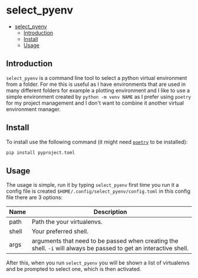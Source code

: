 # select_pyenv

- [select\_pyenv](#select_pyenv)
  - [Introduction](#introduction)
  - [Install](#install)
  - [Usage](#usage)

## Introduction

`select_pyenv` is a command line tool to select a python virtual environment from a folder.
For me this is useful as I have environments that are used in many different folders for example a
plotting environment and I like to use a simple environment created by `python -m venv NAME` as I
prefer using `poetry` for my project management and I don't want to combine it another virtual
environment manager.

## Install

To install use the following command (it might need [`poetry`](https://python-poetry.org/docs/#installation) to be installed):

```bash
pip install pyproject.toml
```

## Usage

The usage is simple, run it by typing `select_pyenv` first time you run it a config file is created 
`$HOME/.config/select_pyenv/config.toml` in this config file there are 3 options:

| Name  | Description                                                                                                       |
| ----- | ----------------------------------------------------------------------------------------------------------------- |
| path  | Path the your virtualenvs.                                                                                        |
| shell | Your preferred shell.                                                                                             |
| args  | arguments that need to be passed when creating the shell. `-i` will always be passed to get an interactive shell. |

After this, when you run `select_pyenv` you will be shown a list of virtualenvs and be prompted to 
select one, which is then activated.